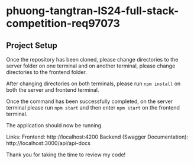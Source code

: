 # phuong-tangtran-IS24-full-stack-competition-req97073

## Project Setup
Once the repository has been cloned, please change directories to the server folder on one terminal and on another terminal, please change directories to the frontend folder.

After changing directories on both terminals, please run `npm install` on both the server and frontend terminal. 

Once the command has been successfully completed, on the server terminal please run `npm start` and then enter `npm start` on the frontend terminal. 

The application should now be running. 

Links:
Frontend: http://localhost:4200
Backend (Swagger Documentation): http://localhost:3000/api/api-docs

Thank you for taking the time to review my code!